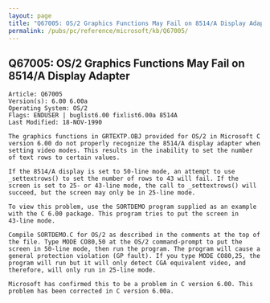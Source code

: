 ```yaml
---
layout: page
title: "Q67005: OS/2 Graphics Functions May Fail on 8514/A Display Adapter"
permalink: /pubs/pc/reference/microsoft/kb/Q67005/
---
```


## Q67005: OS/2 Graphics Functions May Fail on 8514/A Display Adapter

	Article: Q67005
	Version(s): 6.00 6.00a
	Operating System: OS/2
	Flags: ENDUSER | buglist6.00 fixlist6.00a 8514A
	Last Modified: 18-NOV-1990
	
	The graphics functions in GRTEXTP.OBJ provided for OS/2 in Microsoft C
	version 6.00 do not properly recognize the 8514/A display adapter when
	setting video modes. This results in the inability to set the number
	of text rows to certain values.
	
	If the 8514/A display is set to 50-line mode, an attempt to use
	_settextrows() to set the number of rows to 43 will fail. If the
	screen is set to 25- or 43-line mode, the call to _settextrows() will
	succeed, but the screen may only be in 25-line mode.
	
	To view this problem, use the SORTDEMO program supplied as an example
	with the C 6.00 package. This program tries to put the screen in
	43-line mode.
	
	Compile SORTDEMO.C for OS/2 as described in the comments at the top of
	the file. Type MODE CO80,50 at the OS/2 command-prompt to put the
	screen in 50-line mode, then run the program. The program will cause a
	general protection violation (GP fault). If you type MODE CO80,25, the
	program will run but it will only detect CGA equivalent video, and
	therefore, will only run in 25-line mode.
	
	Microsoft has confirmed this to be a problem in C version 6.00. This
	problem has been corrected in C version 6.00a.
